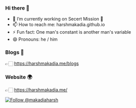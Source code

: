 ### Hi there 👋

- 🔭 I’m currently working on Secert Mission 🚀
- 📫 How to reach me: harshmakadia.github.io
- ⚡ Fun fact: One man's constant is another man's variable
- 😄 Pronouns: he / him

### Blogs 📕
👉🏻 https://harshmakadia.me/blogs

### Website 🌍
👉🏻 https://harshmakadia.me/

<a href="https://twitter.com/intent/follow?screen_name=makadiaharsh"><img src="https://img.shields.io/twitter/follow/makadiaharsh.svg?label=Follow%20@makadiaharsh" alt="Follow @makadiaharsh"></img></a>
</p>

<!--
**Harshmakadia/Harshmakadia** is a ✨ _special_ ✨ repository because its `README.md` (this file) appears on your GitHub profile.

Here are some ideas to get you started:

- 🔭 I’m currently working on Secert Mission 🚀
- 📫 How to reach me: harshmakadia.github.io
- ⚡ Fun fact: One man's constant is another man's variable
-->
